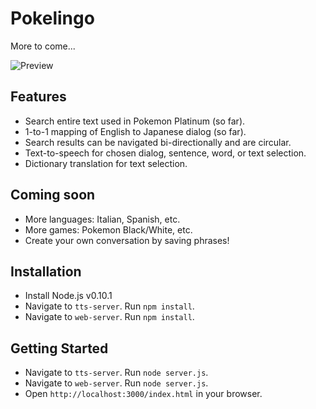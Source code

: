 # Pokelingo

More to come...

![Preview](https://pbs.twimg.com/media/Bnh2Kb3CAAA9GtY.png)

## Features

* Search entire text used in Pokemon Platinum (so far).
* 1-to-1 mapping of English to Japanese dialog (so far).
* Search results can be navigated bi-directionally and are circular.
* Text-to-speech for chosen dialog, sentence, word, or text selection.
* Dictionary translation for text selection.

## Coming soon

* More languages: Italian, Spanish, etc.
* More games: Pokemon Black/White, etc.
* Create your own conversation by saving phrases!

## Installation

* Install Node.js v0.10.1
* Navigate to `tts-server`. Run `npm install`.
* Navigate to `web-server`. Run `npm install`.

## Getting Started

* Navigate to `tts-server`. Run `node server.js`.
* Navigate to `web-server`. Run `node server.js`.
* Open `http://localhost:3000/index.html` in your browser.
